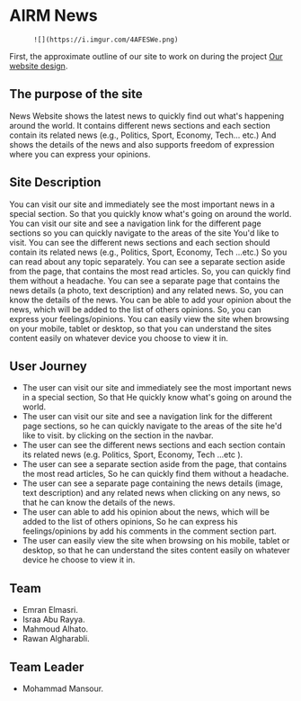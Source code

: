# AIRM News
          ![](https://i.imgur.com/4AFESWe.png)

First, the approximate outline of our site to work on during the project [Our website design](https://www.figma.com/file/oBI6RgbeItB1yKLrIlw9NV/Untitled?node-id=8%3A85).

## The purpose of the site
News Website shows the latest news to quickly find out what's happening around the world. It contains different news sections and each section contain its related news (e.g., Politics, Sport, Economy, Tech... etc.) And shows the details of the news and also supports freedom of expression where you can express your opinions.

## Site Description
You can visit our site and immediately see the most important news in a special section. So that you quickly know what's going on around the world. You can visit our site and see a navigation link for the different page sections so you can quickly navigate to the areas of the site You'd like to visit. You can see the different news sections and each section should contain its related news (e.g., Politics, Sport, Economy, Tech ...etc.) So you can read about any topic separately. You can see a separate section aside from the page, that contains the most read articles. So, you can quickly find them without a headache. You can see a separate page that contains the news details (a photo, text description) and any related news. So, you can know the details of the news. You can be able to add your opinion about the news, which will be added to the list of others opinions. So, you can express your feelings/opinions. You can easily view the site when browsing on your mobile, tablet or desktop, so that you can understand the sites content easily on whatever device you choose to view it in.

## User Journey
* The user can visit our site and immediately see the most important news in a special section, So that He quickly know what's going on around the world.
* The user can visit our site and see a navigation link for the different page sections, so he can quickly navigate to the areas of the site he'd like to visit. by clicking on the section in the navbar.
* The user can see the different news sections and each section contain its related news (e.g. Politics, Sport, Economy, Tech ...etc ).
* The user can see a separate section aside from the page, that contains the most read articles, So he can quickly find them without a headache.
* The user can see a separate page containing the news details (image, text description) and any related news when clicking on any news, so that he can know the details of the news.
* The user can able to add his opinion about the news, which will be added to the list of others opinions, So he can express his feelings/opinions by add his comments  in the comment section part.
* The user can easily view the site when browsing on his mobile, tablet or desktop, so that he can understand the sites content easily on whatever device he choose to view it in.

## Team 
* Emran Elmasri.
* Israa Abu Rayya.
* Mahmoud Alhato.
* Rawan Algharabli.

## Team Leader
* Mohammad Mansour.